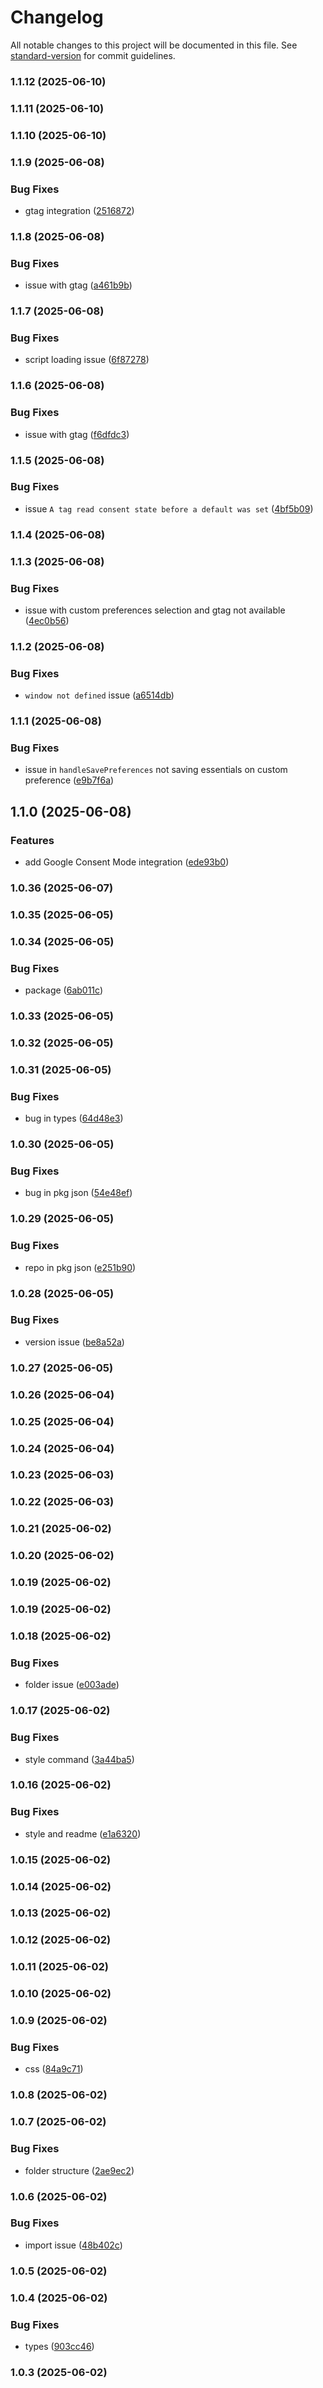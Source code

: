 # Changelog

All notable changes to this project will be documented in this file. See [standard-version](https://github.com/conventional-changelog/standard-version) for commit guidelines.

### 1.1.12 (2025-06-10)

### 1.1.11 (2025-06-10)

### 1.1.10 (2025-06-10)

### 1.1.9 (2025-06-08)


### Bug Fixes

* gtag integration ([2516872](https://github.com/faraasat/react-consent-management-banner/commit/2516872bcc6b5af8b89c74e40e0535ce8a02e50e))

### 1.1.8 (2025-06-08)


### Bug Fixes

* issue with gtag ([a461b9b](https://github.com/faraasat/react-consent-management-banner/commit/a461b9b22567123eb0e7f3975822bf913c160429))

### 1.1.7 (2025-06-08)


### Bug Fixes

* script loading issue ([6f87278](https://github.com/faraasat/react-consent-management-banner/commit/6f8727823242ce8c9c934b3ec160d2b47fd28f10))

### 1.1.6 (2025-06-08)


### Bug Fixes

* issue with gtag ([f6dfdc3](https://github.com/faraasat/react-consent-management-banner/commit/f6dfdc38976fb1b17bd8617a5c380ba1cdd2e97d))

### 1.1.5 (2025-06-08)


### Bug Fixes

* issue `A tag read consent state before a default was set` ([4bf5b09](https://github.com/faraasat/react-consent-management-banner/commit/4bf5b099322eb862564d4f21113bbb3393e45958))

### 1.1.4 (2025-06-08)

### 1.1.3 (2025-06-08)


### Bug Fixes

* issue with custom preferences selection and gtag not available ([4ec0b56](https://github.com/faraasat/react-consent-management-banner/commit/4ec0b565d7f498407d757d18e1c278d1823f4811))

### 1.1.2 (2025-06-08)


### Bug Fixes

* `window not defined` issue ([a6514db](https://github.com/faraasat/react-consent-management-banner/commit/a6514db83f07b938b8b5ad97a1f684daf5086f40))

### 1.1.1 (2025-06-08)


### Bug Fixes

* issue in `handleSavePreferences` not saving essentials on custom preference ([e9b7f6a](https://github.com/faraasat/react-consent-management-banner/commit/e9b7f6a902a8891e007f1d532141df3287051fdf))

## 1.1.0 (2025-06-08)


### Features

* add Google Consent Mode integration ([ede93b0](https://github.com/faraasat/react-consent-management-banner/commit/ede93b06f06fd1414bde7fb64e83bd4c7d48b490))

### 1.0.36 (2025-06-07)

### 1.0.35 (2025-06-05)

### 1.0.34 (2025-06-05)


### Bug Fixes

* package ([6ab011c](https://github.com/faraasat/react-consent-management-banner/commit/6ab011cd6277c813c280e0c5b1ce9559ca2ea2aa))

### 1.0.33 (2025-06-05)

### 1.0.32 (2025-06-05)

### 1.0.31 (2025-06-05)


### Bug Fixes

* bug in types ([64d48e3](https://github.com/faraasat/react-consent-management-banner/commit/64d48e325cc95ec294851d1d364b84955028752c))

### 1.0.30 (2025-06-05)


### Bug Fixes

* bug in pkg json ([54e48ef](https://github.com/faraasat/react-consent-management-banner/commit/54e48ef51d0f692f4fd0c83f9741b8f731964fa9))

### 1.0.29 (2025-06-05)


### Bug Fixes

* repo in pkg json ([e251b90](https://github.com/faraasat/react-consent-management-banner/commit/e251b909f6c723f979f14ac8b26e93530cba78e4))

### 1.0.28 (2025-06-05)


### Bug Fixes

* version issue ([be8a52a](https://github.com/faraasat/react-consent-management-banner/commit/be8a52a605a2d848d1935428a552e826e3a17296))

### 1.0.27 (2025-06-05)

### 1.0.26 (2025-06-04)

### 1.0.25 (2025-06-04)

### 1.0.24 (2025-06-04)

### 1.0.23 (2025-06-03)

### 1.0.22 (2025-06-03)

### 1.0.21 (2025-06-02)

### 1.0.20 (2025-06-02)

### 1.0.19 (2025-06-02)

### 1.0.19 (2025-06-02)

### 1.0.18 (2025-06-02)


### Bug Fixes

* folder issue ([e003ade](https://github.com/faraasat/react-consent-management-banner/commit/e003ade5b3b4a34d5aaedcdad85e1624fd6cb9f9))

### 1.0.17 (2025-06-02)


### Bug Fixes

* style command ([3a44ba5](https://github.com/faraasat/react-consent-management-banner/commit/3a44ba57c8d7a26377f723982b759a06d1357ae5))

### 1.0.16 (2025-06-02)


### Bug Fixes

* style and readme ([e1a6320](https://github.com/faraasat/react-consent-management-banner/commit/e1a6320ed46b0346a8b9113527288eb3316b4c22))

### 1.0.15 (2025-06-02)

### 1.0.14 (2025-06-02)

### 1.0.13 (2025-06-02)

### 1.0.12 (2025-06-02)

### 1.0.11 (2025-06-02)

### 1.0.10 (2025-06-02)

### 1.0.9 (2025-06-02)


### Bug Fixes

* css ([84a9c71](https://github.com/faraasat/react-consent-management-banner/commit/84a9c717d74a88c677bfa9ef01a6baa59b2f521d))

### 1.0.8 (2025-06-02)

### 1.0.7 (2025-06-02)


### Bug Fixes

* folder structure ([2ae9ec2](https://github.com/faraasat/react-consent-management-banner/commit/2ae9ec214f23ef86fb0275c9c4e216fc9bb01ffb))

### 1.0.6 (2025-06-02)


### Bug Fixes

* import issue ([48b402c](https://github.com/faraasat/react-consent-management-banner/commit/48b402c15a5e077e058daa762e699549de3c80bd))

### 1.0.5 (2025-06-02)

### 1.0.4 (2025-06-02)


### Bug Fixes

* types ([903cc46](https://github.com/faraasat/react-consent-management-banner/commit/903cc46655e811a394bfb387153157cd9d2b8dc6))

### 1.0.3 (2025-06-02)
